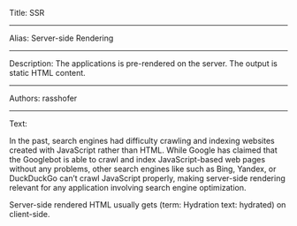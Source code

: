 Title: SSR

-----

Alias: Server-side Rendering

-----

Description: The applications is pre-rendered on the server. The output is static HTML content.

-----

Authors: rasshofer

-----

Text:

In the past, search engines had difficulty crawling and indexing websites created with JavaScript rather than HTML. While Google has claimed that the Googlebot is able to crawl and index JavaScript-based web pages without any problems, other search engines like such as Bing, Yandex, or DuckDuckGo can’t crawl JavaScript properly, making server-side rendering relevant for any application involving search engine optimization.

Server-side rendered HTML usually gets (term: Hydration text: hydrated) on client-side.

